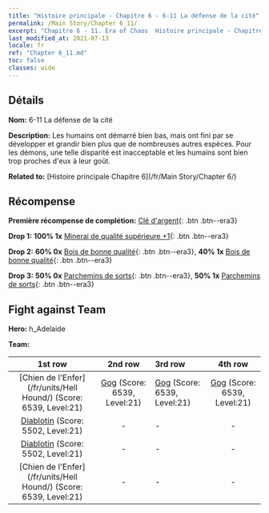 ```yaml
---
title: "Histoire principale - Chapitre 6 - 6-11 La défense de la cité"
permalink: /Main Story/Chapter 6_11/
excerpt: "Chapitre 6 - 11. Era of Chaos  Histoire principale - Chapitre 6_11. 6-11 La défense de la cité"
last_modified_at: 2021-07-13
locale: fr
ref: "Chapter 6_11.md"
toc: false
classes: wide
---
```


## Détails

 **Nom:** 6-11 La défense de la cité

 **Description:** Les humains ont démarré bien bas, mais ont fini par se développer et grandir bien plus que de nombreuses autres espèces. Pour les démons, une telle disparité est inacceptable et les humains sont bien trop proches d'eux à leur goût.

 **Related to:** [Histoire principale Chapitre 6](/fr/Main Story/Chapter 6/)

## Récompense

 **Première récompense de complétion:** [Clé d'argent](/ItemsFR/con_693/){: .btn .btn--era3}

 **Drop 1:** **100% 1x** [Minerai de qualité supérieure +1](/ItemsFR/mat_19/){: .btn .btn--era3}

 **Drop 2:** **60% 0x** [Bois de bonne qualité](/ItemsFR/mat_13/){: .btn .btn--era3}, **40% 1x** [Bois de bonne qualité](/ItemsFR/mat_13/){: .btn .btn--era3}

 **Drop 3:** **50% 0x** [Parchemins de sorts](/ItemsFR/con_694/){: .btn .btn--era3}, **50% 1x** [Parchemins de sorts](/ItemsFR/con_694/){: .btn .btn--era3}


## Fight against Team
 **Hero:** h_Adelaide

 **Team:**


  | 1st row | 2nd row | 3rd row | 4th row |
  |:----:|:----:|:----|:----:|
  | [Chien de l'Enfer](/fr/units/Hell Hound/) (Score: 6539, Level:21)  | [Gog](/fr/units/Gog/) (Score: 6539, Level:21)  | [Gog](/fr/units/Gog/) (Score: 6539, Level:21)  | [Gog](/fr/units/Gog/) (Score: 6539, Level:21)  |
  | [Diablotin](/fr/units/Imp/) (Score: 5502, Level:21)  | - | - | - |
  | [Diablotin](/fr/units/Imp/) (Score: 5502, Level:21)  | - | - | - |
  | [Chien de l'Enfer](/fr/units/Hell Hound/) (Score: 6539, Level:21)  | - | - | - |


